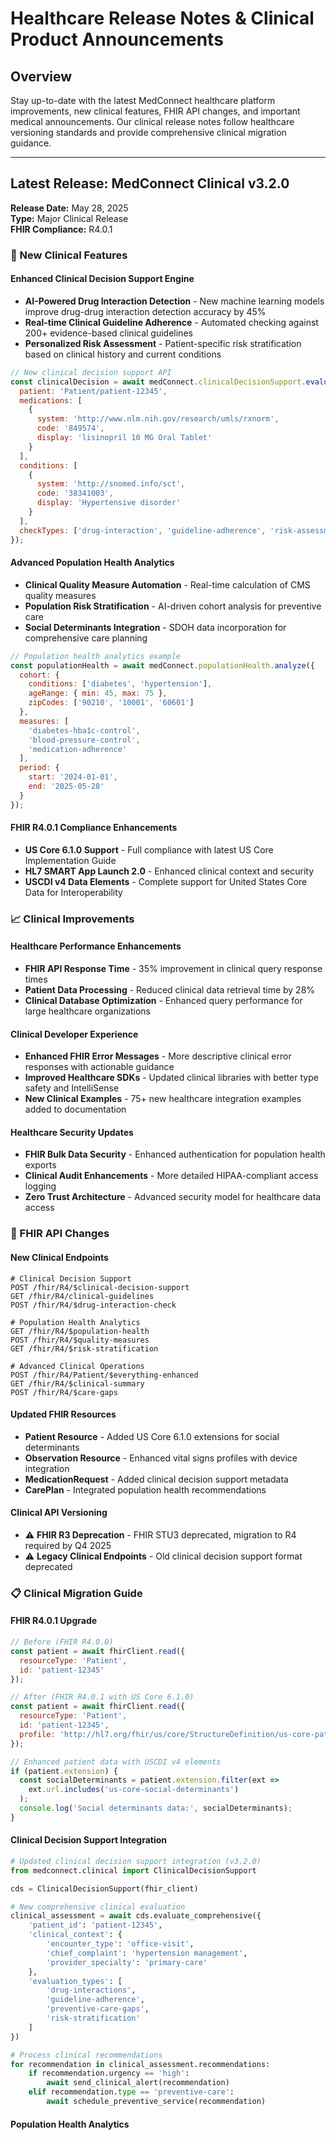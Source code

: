 # Healthcare Release Notes & Clinical Product Announcements

## Overview

Stay up-to-date with the latest MedConnect healthcare platform improvements, new clinical features, FHIR API changes, and important medical announcements. Our clinical release notes follow healthcare versioning standards and provide comprehensive clinical migration guidance.

---

## Latest Release: MedConnect Clinical v3.2.0
**Release Date:** May 28, 2025  
**Type:** Major Clinical Release  
**FHIR Compliance:** R4.0.1

### 🏥 New Clinical Features

#### Enhanced Clinical Decision Support Engine
- **AI-Powered Drug Interaction Detection** - New machine learning models improve drug-drug interaction detection accuracy by 45%
- **Real-time Clinical Guideline Adherence** - Automated checking against 200+ evidence-based clinical guidelines
- **Personalized Risk Assessment** - Patient-specific risk stratification based on clinical history and current conditions

```javascript
// New clinical decision support API
const clinicalDecision = await medConnect.clinicalDecisionSupport.evaluate({
  patient: 'Patient/patient-12345',
  medications: [
    {
      system: 'http://www.nlm.nih.gov/research/umls/rxnorm',
      code: '849574',
      display: 'lisinopril 10 MG Oral Tablet'
    }
  ],
  conditions: [
    {
      system: 'http://snomed.info/sct',
      code: '38341003',
      display: 'Hypertensive disorder'
    }
  ],
  checkTypes: ['drug-interaction', 'guideline-adherence', 'risk-assessment']
});
```

#### Advanced Population Health Analytics
- **Clinical Quality Measure Automation** - Real-time calculation of CMS quality measures
- **Population Risk Stratification** - AI-driven cohort analysis for preventive care
- **Social Determinants Integration** - SDOH data incorporation for comprehensive care planning

```javascript
// Population health analytics example
const populationHealth = await medConnect.populationHealth.analyze({
  cohort: {
    conditions: ['diabetes', 'hypertension'],
    ageRange: { min: 45, max: 75 },
    zipCodes: ['90210', '10001', '60601']
  },
  measures: [
    'diabetes-hba1c-control',
    'blood-pressure-control',
    'medication-adherence'
  ],
  period: {
    start: '2024-01-01',
    end: '2025-05-28'
  }
});
```

#### FHIR R4.0.1 Compliance Enhancements
- **US Core 6.1.0 Support** - Full compliance with latest US Core Implementation Guide
- **HL7 SMART App Launch 2.0** - Enhanced clinical context and security
- **USCDI v4 Data Elements** - Complete support for United States Core Data for Interoperability

### 📈 Clinical Improvements

#### Healthcare Performance Enhancements
- **FHIR API Response Time** - 35% improvement in clinical query response times
- **Patient Data Processing** - Reduced clinical data retrieval time by 28%
- **Clinical Database Optimization** - Enhanced query performance for large healthcare organizations

#### Clinical Developer Experience
- **Enhanced FHIR Error Messages** - More descriptive clinical error responses with actionable guidance
- **Improved Healthcare SDKs** - Updated clinical libraries with better type safety and IntelliSense
- **New Clinical Examples** - 75+ new healthcare integration examples added to documentation

#### Healthcare Security Updates
- **FHIR Bulk Data Security** - Enhanced authentication for population health exports
- **Clinical Audit Enhancements** - More detailed HIPAA-compliant access logging
- **Zero Trust Architecture** - Advanced security model for healthcare data access

### 🔧 FHIR API Changes

#### New Clinical Endpoints
```http
# Clinical Decision Support
POST /fhir/R4/$clinical-decision-support
GET /fhir/R4/clinical-guidelines
POST /fhir/R4/$drug-interaction-check

# Population Health Analytics  
GET /fhir/R4/$population-health
POST /fhir/R4/$quality-measures
GET /fhir/R4/$risk-stratification

# Advanced Clinical Operations
POST /fhir/R4/Patient/$everything-enhanced
GET /fhir/R4/$clinical-summary
POST /fhir/R4/$care-gaps
```

#### Updated FHIR Resources
- **Patient Resource** - Added US Core 6.1.0 extensions for social determinants
- **Observation Resource** - Enhanced vital signs profiles with device integration
- **MedicationRequest** - Added clinical decision support metadata
- **CarePlan** - Integrated population health recommendations

#### Clinical API Versioning
- ⚠️ **FHIR R3 Deprecation** - FHIR STU3 deprecated, migration to R4 required by Q4 2025
- ⚠️ **Legacy Clinical Endpoints** - Old clinical decision support format deprecated

### 📋 Clinical Migration Guide

#### FHIR R4.0.1 Upgrade
```javascript
// Before (FHIR R4.0.0)
const patient = await fhirClient.read({
  resourceType: 'Patient',
  id: 'patient-12345'
});

// After (FHIR R4.0.1 with US Core 6.1.0)
const patient = await fhirClient.read({
  resourceType: 'Patient',
  id: 'patient-12345',
  profile: 'http://hl7.org/fhir/us/core/StructureDefinition/us-core-patient'
});

// Enhanced patient data with USCDI v4 elements
if (patient.extension) {
  const socialDeterminants = patient.extension.filter(ext => 
    ext.url.includes('us-core-social-determinants')
  );
  console.log('Social determinants data:', socialDeterminants);
}
```

#### Clinical Decision Support Integration
```python
# Updated clinical decision support integration (v3.2.0)
from medconnect.clinical import ClinicalDecisionSupport

cds = ClinicalDecisionSupport(fhir_client)

# New comprehensive clinical evaluation
clinical_assessment = await cds.evaluate_comprehensive({
    'patient_id': 'patient-12345',
    'clinical_context': {
        'encounter_type': 'office-visit',
        'chief_complaint': 'hypertension management',
        'provider_specialty': 'primary-care'
    },
    'evaluation_types': [
        'drug-interactions',
        'guideline-adherence', 
        'preventive-care-gaps',
        'risk-stratification'
    ]
})

# Process clinical recommendations
for recommendation in clinical_assessment.recommendations:
    if recommendation.urgency == 'high':
        await send_clinical_alert(recommendation)
    elif recommendation.type == 'preventive-care':
        await schedule_preventive_service(recommendation)
```

#### Population Health Analytics